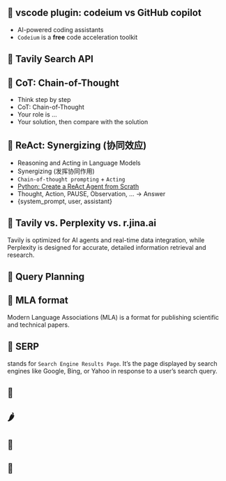 ## 🥥 vscode plugin: codeium vs GitHub copilot

- AI-powered coding assistants
- `Codeium` is a **free** code acceleration toolkit

## 🥝 Tavily Search API

## 📖 CoT: Chain-of-Thought

- Think step by step
- CoT: Chain-of-Thought
- Your role is ...
- Your solution, then compare with the solution

## 🍅 ReAct: Synergizing (协同效应)

- Reasoning and Acting in Language Models
- Synergizing (发挥协同作用)
- `Chain-of-thought prompting` + `Acting`
- [Python: Create a ReAct Agent from Scrath](https://www.youtube.com/watch?v=hKVhRA9kfeM)
- Thought, Action, PAUSE, Observation, ... -> Answer
- {system_prompt, user, assistant}

## 🍆  Tavily vs. Perplexity vs. r.jina.ai

Tavily is optimized for AI agents and real-time data integration, while Perplexity is designed for accurate, detailed information retrieval and research.

## 🥦 Query Planning

## 🥑  MLA format

Modern Language Associations (MLA) is a format for publishing scientific and technical papers.

## 🥬 SERP

stands for `Search Engine Results Page`. It’s the page displayed by search engines like Google, Bing, or Yahoo in response to a user’s search query.

## 🥒

## 🌶  

## 🌽

## 🥕

